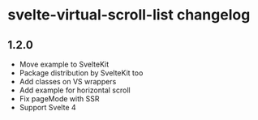 # svelte-virtual-scroll-list changelog

## 1.2.0

- Move example to SvelteKit
- Package distribution by SvelteKit too
- Add classes on VS wrappers
- Add example for horizontal scroll
- Fix pageMode with SSR
- Support Svelte 4